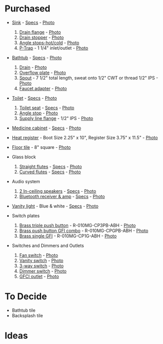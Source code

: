 # Purchased
- [Sink](http://www.us.kohler.com/us/Memoirs%C2%AE+Stately+24%22+pedestal+bathroom+sink+with+8%22+widespread+faucet+holes/productDetail/Memoirs%C2%AE/422317.htm) - [Specs](sink-spec.pdf) - [Photo](sink.jpg)
  1. [Drain flange](http://www.deltafaucet.com/repairparts/details/rp23060rb.html) - [Photo](drain-flange.jpg)
  1. [Drain stopper](http://www.deltafaucet.com/repairparts/details/rp5648rb.html) - [Photo](drain-stopper.jpg)
  1. [Angle stops-hot/cold](http://smile.amazon.com/gp/product/B002P90J78?psc=1&redirect=true&ref_=oh_aui_detailpage_o00_s00) - [Photo](http://ecx.images-amazon.com/images/I/71CCien6kaL._SL1500_.jpg)
  1. [P-Trap](http://smile.amazon.com/gp/product/B000IKK0AC?psc=1&redirect=true&ref_=oh_aui_detailpage_o00_s00) - 1 1/4" inlet/outlet - [Photo](http://ecx.images-amazon.com/images/I/51i9PQzba8L._SL1000_.jpg)

- [Bathtub](http://www.sterlingplumbing.com/baths-and-showers/bathtubs/Ensemble-TM-Bath-with-Left-hand-Drain-71171110-detail?productNumber=71171110) - [Specs](tub-spec.pdf) - [Photo](tub.jpg)
  1. [Drain](http://www.deltafaucet.com/bath/details/rp31558rb.html) - [Photo](tub-drain.jpg)
  1. [Overflow plate](http://www.deltafaucet.com/bath/details/rp31556rb.html) - [Photo](tub-overflow.jpg)
  1. [Spout](http://www.deltafaucet.com/bath/details/rp34357rb.html) - 7 1/2" total length, sweat onto 1/2" CWT or thread 1/2" IPS - [Photo](tub-spout.jpg)
  1. [Faucet adapter](http://www.deltafaucet.com/repairparts/details/rp12307.html) - [Photo](faucet-adapter.jpg)
  
- [Toilet](http://www.us.kohler.com/us/Memoirs%C2%AE+Stately+Comfort+Height%C2%AE+two-piece+elongated+1.28+gpf+toilet+with+AquaPiston%C2%AE+flush+technology+and+left-hand+trip+lever/productDetail/Styles+of+Toilets/428459.htm) - [Specs](toilet-spec.pdf) - [Photo](toilet.jpg)
  1. [Toilet seat](http://www.us.kohler.com/us/Stonewood%C2%AE+with+Quick-Release%E2%84%A2+Hinges+elongated+toilet+seat/productDetail/Quick-Release+Toilet+Seats/429167.htm) - [Specs](toilet_seat-spec.pdf) - [Photo](toilet_seat.jpg)
  1. [Angle stop](http://smile.amazon.com/gp/product/B002P90J78?psc=1&redirect=true&ref_=oh_aui_detailpage_o00_s00) - [Photo](http://ecx.images-amazon.com/images/I/71CCien6kaL._SL1500_.jpg)
  1. [Supply line flange](http://smile.amazon.com/gp/product/B000K19EFQ?psc=1&redirect=true&ref_=oh_aui_detailpage_o00_s00) - 1/2" IPS - [Photo](http://ecx.images-amazon.com/images/I/61lVX2VaZ%2BL._SL1000_.jpg)

- [Medicine cabinet](http://www.robern.com/product/detail.rbn?productNumber=RC2026D4FP1&productLine=R3%20Series&category=Cabinets) - [Specs](medicine_cabinet-spec.pdf) - [Photo](medicine_cabinet.jpg)

- [Heat register](http://www.houseofantiquehardware.com/bronze-scroll-wall-register) - Boot Size 2.25" x 10", Register Size 3.75" x 11.5" - [Photo](heat_register.png)

- [Floor tile](https://www.villalagoontile.com/canterbury-3-encaustic-cement-tile.html) - 8" square - [Photo](floor-tile.jpg)

- Glass block
  1. [Straight flutes](http://pittsburghcorning.com/products/loose-glass-block/argus-parallel-flutes.aspx) - [Specs](http://pittsburghcorning.com/specifications-and-details/cad/default.aspx) - [Photo](sflute.jpg)
  1. [Curved flutes](http://pittsburghcorning.com/products/loose-glass-block/spyra-pattern.aspx) - [Specs](http://pittsburghcorning.com/specifications-and-details/cad/default.aspx) - [Photo](cflute.jpg)

- Audio system
  1. [2 In-ceiling speakers](http://www.polkaudio.com/rc60i/d/1184) - [Specs](http://www.polkaudio.com/rc60i/d/1184#specs) - [Photo](speakers.jpg)
  1. [Bluetooth receiver & amp](http://www.pyleaudio.com/sku/PWA15BT/Bluetooth-Wall-Plate--In-Wall-Audio-Control-Amplifier-Receiver,-Microphone-Paging-and-Speaker-Control,-Stereo-and-Microphone-Inputs,-Universal-Gang-Plate-Standard,-Terminal-Block-Speaker-Connection,-USB-Charging,-100-Watt) - [Specs](pyle.pdf) - [Photo](pyle.jpg)

- [Vanity light](http://www.arroyocraftsman.com/products_indv.aspx?Category=Application&Item=Wall+Mounts&Family=Saint+Clair&ItemNum=SCLB-30) - Blue & white - [Specs](vanity-light-spec.md) - [Photo](vanity-light.jpg)

- Switch plates
  1. [Brass triple push button](http://www.houseofantiquehardware.com/switchplates-art-nouveau-triple-push-button) - R-010MG-CP3PB-ABH - [Photo](sp-triple.jpg)
  1. [Brass push button GFI combo](http://www.houseofantiquehardware.com/decorative-light-switch-plate-art-nouveau-push-button-gfi) - R-010MG-CPGPB-ABH - [Photo](sp-combo.jpg)
  1. [Brass single GFI](http://www.houseofantiquehardware.com/antique-decorative-switchplates-art-nouveau-gfi) - R-010MG-CP1G-ABH - [Photo](sp-single-gfi.jpg)

- Switches and Dimmers and Outlets
  1. [Fan switch](http://www.classicaccents.net/Merchant2/merchant.mvc?Screen=PROD&Store_Code=CAI&Product_Code=HD12&Category_Code=PBS) - [Photo](http://www.classicaccents.net/Merchant2/graphics/00000001/WEBSITE_HD12.jpg)
  1. [Vanity switch](http://www.classicaccents.net/Merchant2/merchant.mvc?Screen=PROD&Store_Code=CAI&Product_Code=HD12&Category_Code=PBS) - [Photo](http://www.classicaccents.net/Merchant2/graphics/00000001/WEBSITE_HD12.jpg)
  1. [3-way switch](http://www.classicaccents.net/Merchant2/merchant.mvc?Screen=PROD&Store_Code=CAI&Product_Code=HD3&Category_Code=PBS) - [Photo](http://www.classicaccents.net/Merchant2/graphics/00000001/WEBSITE_HD3.jpg)
  1. [Dimmer switch](http://www.classicaccents.net/Merchant2/merchant.mvc?Screen=PROD&Store_Code=CAI&Product_Code=S93DMTRIM&Category_Code=DIM) - [Photo](http://www.classicaccents.net/Merchant2/graphics/00000001/WEBSITE_S93DMTRIM.jpg)
  1. [GFCI outlet](http://www.leviton.com/OA_HTML/ProductDetail.jsp?partnumber=GFTR1-E&section=65905&minisite=10251) - [Photo](gfci.jpg)

# To Decide
- Bathtub tile
- Backsplash tile

# Ideas
